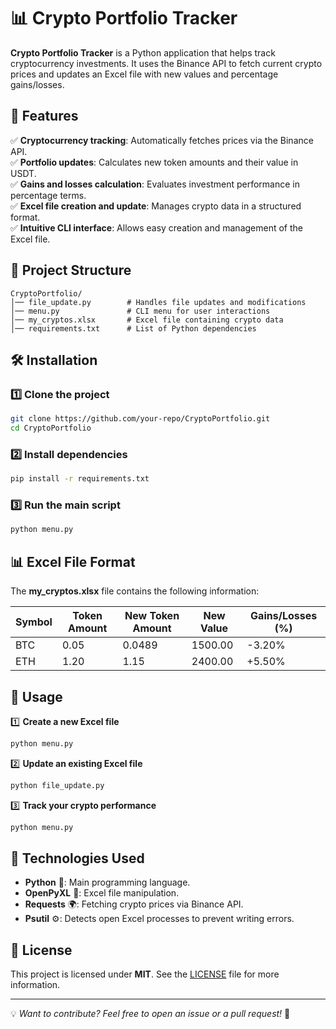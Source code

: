 # 📊 Crypto Portfolio Tracker

**Crypto Portfolio Tracker** is a Python application that helps track cryptocurrency investments. It uses the Binance API to fetch current crypto prices and updates an Excel file with new values and percentage gains/losses.

## 🚀 Features

✅ **Cryptocurrency tracking**: Automatically fetches prices via the Binance API.  
✅ **Portfolio updates**: Calculates new token amounts and their value in USDT.  
✅ **Gains and losses calculation**: Evaluates investment performance in percentage terms.  
✅ **Excel file creation and update**: Manages crypto data in a structured format.  
✅ **Intuitive CLI interface**: Allows easy creation and management of the Excel file.

## 📂 Project Structure

```
CryptoPortfolio/
│── file_update.py        # Handles file updates and modifications
│── menu.py               # CLI menu for user interactions
│── my_cryptos.xlsx       # Excel file containing crypto data
│── requirements.txt      # List of Python dependencies
```

## 🛠️ Installation

### 1️⃣ Clone the project
```bash
git clone https://github.com/your-repo/CryptoPortfolio.git
cd CryptoPortfolio
```

### 2️⃣ Install dependencies
```bash
pip install -r requirements.txt
```

### 3️⃣ Run the main script
```bash
python menu.py
```

## 📊 Excel File Format

The **my_cryptos.xlsx** file contains the following information:

| Symbol | Token Amount | New Token Amount | New Value | Gains/Losses (%) |
|--------|-------------|-----------------|-----------|------------------|
| BTC    | 0.05       | 0.0489          | 1500.00   | -3.20%          |
| ETH    | 1.20       | 1.15            | 2400.00   | +5.50%          |

## 🎯 Usage

1️⃣ **Create a new Excel file**
```bash
python menu.py
```
2️⃣ **Update an existing Excel file**
```bash
python file_update.py
```
3️⃣ **Track your crypto performance**
```bash
python menu.py
```

## 🔐 Technologies Used

- **Python** 🐍: Main programming language.
- **OpenPyXL** 📄: Excel file manipulation.
- **Requests** 🌍: Fetching crypto prices via Binance API.
- **Psutil** ⚙️: Detects open Excel processes to prevent writing errors.

## 📜 License

This project is licensed under **MIT**. See the [LICENSE](LICENSE) file for more information.

---

💡 *Want to contribute? Feel free to open an issue or a pull request!* 🚀
